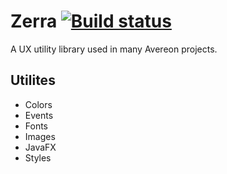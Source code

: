 [build-status]: https://github.com/avereon/zerra/workflows/CI/badge.svg "Build status"

# Zerra [![][build-status]](https://github.com/avereon/zerra/actions)

A UX utility library used in many Avereon projects.

## Utilites

* Colors
* Events
* Fonts
* Images
* JavaFX
* Styles
